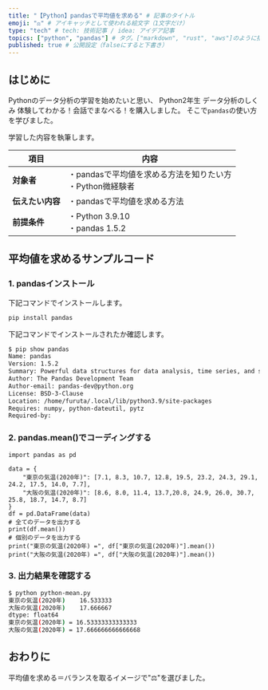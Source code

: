 ```yaml
---
title: "【Python】pandasで平均値を求める" # 記事のタイトル
emoji: "⚖" # アイキャッチとして使われる絵文字（1文字だけ）
type: "tech" # tech: 技術記事 / idea: アイデア記事
topics: ["python", "pandas"] # タグ。["markdown", "rust", "aws"]のように指定する
published: true # 公開設定（falseにすると下書き）
---
```

## はじめに
Pythonのデータ分析の学習を始めたいと思い、
Python2年生 データ分析のしくみ 体験してわかる！会話でまなべる！を購入しました。
そこで`pandas`の使い方を学びました。

学習した内容を執筆します。

|  項目  | 内容  |
| ---- | ---- |
|  **対象者**  |  ・pandasで平均値を求める方法を知りたい方<br>・Python微経験者  |
|  **伝えたい内容**  |  ・pandasで平均値を求める方法  |
|  **前提条件**  |  ・Python 3.9.10<br>・pandas 1.5.2 |


## 平均値を求めるサンプルコード
### 1. pandasインストール
下記コマンドでインストールします。
```bash
pip install pandas
```
下記コマンドでインストールされたか確認します。
```bash
$ pip show pandas
Name: pandas
Version: 1.5.2
Summary: Powerful data structures for data analysis, time series, and statisticsHome-page: https://pandas.pydata.org
Author: The Pandas Development Team
Author-email: pandas-dev@python.org
License: BSD-3-Clause
Location: /home/furuta/.local/lib/python3.9/site-packages
Requires: numpy, python-dateutil, pytz
Required-by:
```
### 2. pandas.mean()でコーディングする
```python: python-mean.py
import pandas as pd

data = {
    "東京の気温(2020年)": [7.1, 8.3, 10.7, 12.8, 19.5, 23.2, 24.3, 29.1, 24.2, 17.5, 14.0, 7.7],
    "大阪の気温(2020年)": [8.6, 8.0, 11.4, 13.7,20.8, 24.9, 26.0, 30.7, 25.8, 18.7, 14.7, 8.7]
}
df = pd.DataFrame(data)
# 全てのデータを出力する
print(df.mean())
# 個別のデータを出力する
print("東京の気温(2020年) =", df["東京の気温(2020年)"].mean())
print("大阪の気温(2020年) =", df["大阪の気温(2020年)"].mean())
```
### 3. 出力結果を確認する
```bash
$ python python-mean.py
東京の気温(2020年)    16.533333
大阪の気温(2020年)    17.666667
dtype: float64
東京の気温(2020年) = 16.53333333333333
大阪の気温(2020年) = 17.666666666666668
```

## おわりに
平均値を求める＝バランスを取るイメージで"⚖"を選びました。

